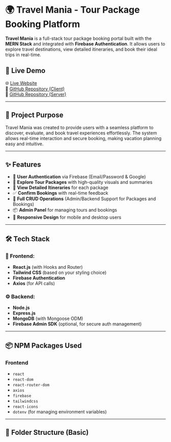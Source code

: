 # 🌍 Travel Mania - Tour Package Booking Platform

**Travel Mania** is a full-stack tour package booking portal built with the **MERN Stack** and integrated with **Firebase Authentication**. It allows users to explore travel destinations, view detailed itineraries, and book their ideal trips in real-time.

## 🚀 Live Demo

🌐 [Live Website](https://travel-mania-nayeem129.netlify.app/)  
🔗 [GitHub Repository (Client)](https://github.com/Programming-Hero-Web-Course4/b11a11-client-side-nayeem2912)  
🔗 [GitHub Repository (Server)](https://github.com/Programming-Hero-Web-Course4/b11a11-server-side-nayeem2912)  


---

## 🎯 Project Purpose

Travel Mania was created to provide users with a seamless platform to discover, evaluate, and book travel experiences effortlessly. The system allows real-time interaction and secure booking, making vacation planning easy and intuitive.

---

## ✨ Features

- 🔐 **User Authentication** via Firebase (Email/Password & Google)
- 🧳 **Explore Tour Packages** with high-quality visuals and summaries
- 📅 **View Detailed Itineraries** for each package
- ✅ **Confirm Bookings** with real-time feedback
- 🔄 **Full CRUD Operations** (Admin/Backend Support for Packages and Bookings)
- 📦 **Admin Panel** for managing tours and bookings
- 📱 **Responsive Design** for mobile and desktop users

---

## 🛠️ Tech Stack

### 🔧 Frontend:
- **React.js** (with Hooks and Router)
- **Tailwind CSS**  (based on your styling choice)
- **Firebase Authentication**
- **Axios** (for API calls)

### ⚙️ Backend:
- **Node.js**
- **Express.js**
- **MongoDB** (with Mongoose ODM)
- **Firebase Admin SDK** (optional, for secure auth management)

---

## 📦 NPM Packages Used

### Frontend
- `react`
- `react-dom`
- `react-router-dom`
- `axios`
- `firebase`
- `tailwindcss` 
- `react-icons`
- `dotenv` (for managing environment variables)

---

## 📁 Folder Structure (Basic)

